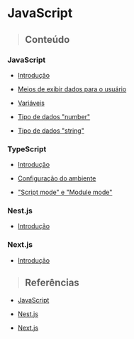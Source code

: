 # JavaScript

> ## **Conteúdo**

### JavaScript

* [Introdução](./introducao.md)

* [Meios de exibir dados para o usuário](./core/meios-de-exibir-dados-para-o-usuario.md)

* [Variáveis](./core/variaveis.md)

* [Tipo de dados "number"](./core/number.md)

* [Tipo de dados "string"](./core/string.md)

### TypeScript

* [Introdução](./typescript/introduction.md)

* [Configuração do ambiente](./typescript/environment-configuration.md)

* ["Script mode" e "Module mode"](./typescript/script-mode-e-module-mode.md)

### Nest.js

* [Introdução](./frameworks/nestjs/introducao.md)

### Next.js

* [Introdução](./frameworks/nextjs/introduction.md)

> ## **Referências**

* [JavaScript](./references.md)

* [Nest.js](./frameworks/nestjs/references.md)

* [Next.js](./frameworks/nextjs/references.md)
